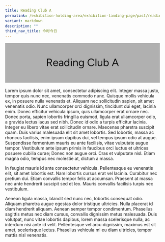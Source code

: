 ```yaml
---
title: Reading Club A
permalink: /exhibition-holding-area/exhibition-landing-page/past/reading-club-b/
variant: markdown
description: ""
third_nav_title: 今时今日
---
```

![](/images/Exhibition%20Mockup/Exhibition_ReadingClubA.jpg)

Lorem ipsum dolor sit amet, consectetur adipiscing elit. Integer massa justo, tempor quis nunc nec, venenatis commodo nunc. Quisque mollis vehicula ex, in posuere nulla venenatis et. Aliquam nec sollicitudin sapien, sit amet venenatis odio. Nunc ullamcorper orci dignissim, tincidunt dui eget, lacinia enim. Donec efficitur vehicula ipsum, quis ullamcorper erat ornare nec. Donec porta, sapien lobortis fringilla euismod, ligula erat ullamcorper odio, a gravida lectus lacus sed nibh. Donec id odio a turpis efficitur lacinia. Integer eu libero vitae erat sollicitudin ornare. Maecenas pharetra suscipit quam. Duis varius malesuada elit sit amet lobortis. Sed lobortis, massa ac rhoncus facilisis, enim ipsum dapibus dui, vel tempus ipsum odio at augue. Suspendisse fermentum mauris eu ante facilisis, vitae vulputate augue tempor. Vestibulum ante ipsum primis in faucibus orci luctus et ultrices posuere cubilia curae; Donec non augue orci. Cras et vulputate nisl. Etiam magna odio, tempus nec molestie at, dictum a massa.

In feugiat mauris id ante consectetur vehicula. Pellentesque eu venenatis elit, sit amet lobortis est. Nam lobortis cursus erat vel lacinia. Curabitur nec pretium dui. Etiam convallis tempor felis at accumsan. Praesent at massa nec ante hendrerit suscipit sed et leo. Mauris convallis facilisis turpis nec vestibulum.

Aenean ligula massa, blandit sed nunc nec, lobortis consequat odio. Aliquam pharetra augue egestas dolor tristique ultricies. Nulla placerat id diam hendrerit aliquam. Aenean semper tempor condimentum. Phasellus sagittis metus nec diam cursus, convallis dignissim metus malesuada. Duis volutpat, nunc vitae lobortis dapibus, lorem massa scelerisque nulla, ac interdum nisi ante id velit. Pellentesque vel arcu dignissim, maximus est sit amet, scelerisque lectus. Phasellus vehicula mi eu diam ultricies, tempor mattis nisl venenatis.